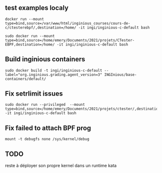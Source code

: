 ## test examples localy

```
docker run --mount type=bind,source=/var/www/html/inginious_courses/cours-de-c/ctesterebpf/,destination=/home/ -it ingi/inginious-c-default bash

sudo docker run --mount type=bind,source=/home/emery/Documents/2021/projets/CTester-EBPF,destination=/home/ -it ingi/inginious-c-default bash
```


## Build inginious containers

```
sudo docker build -t ingi/inginious-c-default --label="org.inginious.grading.agent_version=3" INGInious/base-containers/default/

```

## Fix setrlimit issues
```
sudo docker run --privileged  --mount type=bind,source=/home/emery/Documents/2021/projets/ctester/,destination=/home/ -it ingi/inginious-c-default bash
```

## Fix failed to attach BPF prog

```
mount -t debugfs none /sys/kernel/debug
```

## TODO

reste à déployer son propre kernel dans un  runtime kata
